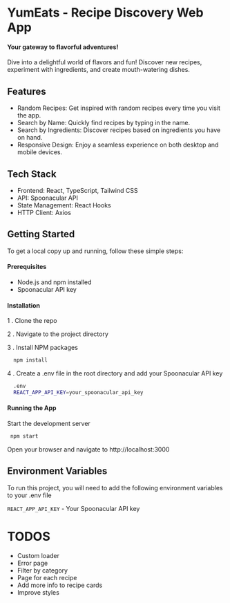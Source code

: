 
# YumEats - Recipe Discovery Web App

#### Your gateway to flavorful adventures!

Dive into a delightful world of flavors and fun! Discover new recipes, experiment with ingredients, and create mouth-watering dishes.

## Features

- Random Recipes: Get inspired with random recipes every time you visit the app.
- Search by Name: Quickly find recipes by typing in the name.
- Search by Ingredients: Discover recipes based on ingredients you have on hand. 
- Responsive Design: Enjoy a seamless experience on both desktop and mobile devices.
## Tech Stack

- Frontend: React, TypeScript, Tailwind CSS
- API: Spoonacular API
- State Management: React Hooks
- HTTP Client: Axios 


## Getting Started

To get a local copy up and running, follow these simple steps:

#### Prerequisites
- Node.js and npm installed
- Spoonacular API key

#### Installation
1   . Clone the repo

2   . Navigate to the project directory

3   . Install NPM packages

```bash
  npm install
```
    
4   . Create a .env file in the root directory and add your Spoonacular API key

```bash
  .env
  REACT_APP_API_KEY=your_spoonacular_api_key

```

#### Running the App
Start the development server

 ```bash
  npm start

```
Open your browser and navigate to http://localhost:3000


## Environment Variables

To run this project, you will need to add the following environment variables to your .env file

`REACT_APP_API_KEY` - Your Spoonacular API key

 # TODOS
- Custom loader
- Error page
- Filter by category
- Page for each recipe
- Add more info to recipe cards
- Improve styles

